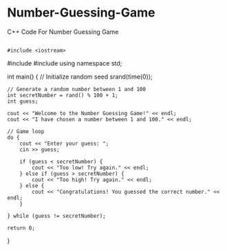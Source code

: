 # Number-Guessing-Game
C++ Code For Number Guessing Game


                                                                                                                                                                                          #include <iostream>
#include <cstdlib>
#include <ctime>
using namespace std;

int main() {
    // Initialize random seed
    srand(time(0));

    // Generate a random number between 1 and 100
    int secretNumber = rand() % 100 + 1;
    int guess;

    cout << "Welcome to the Number Guessing Game!" << endl;
    cout << "I have chosen a number between 1 and 100." << endl;

    // Game loop
    do {
        cout << "Enter your guess: ";
        cin >> guess;

        if (guess < secretNumber) {
            cout << "Too low! Try again." << endl;
        } else if (guess > secretNumber) {
            cout << "Too high! Try again." << endl;
        } else {
            cout << "Congratulations! You guessed the correct number." << endl;
        }

    } while (guess != secretNumber);

    return 0;
}
